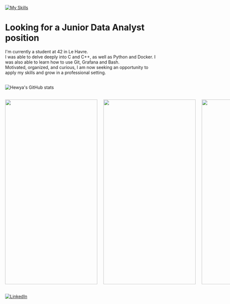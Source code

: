 [![My Skills](https://skillicons.dev/icons?i=c,cpp,py,docker,git,bash,vscode&perline=10)](https://skillicons.dev)

# Looking for a Junior Data Analyst position
I'm currently a student at 42 in Le Havre.<br/> 
I was able to delve deeply into C and C++, as well as Python and Docker. I was also able to learn how to use Git, Grafana and Bash.<br/> 
Motivated, organized, and curious, I am now seeking an opportunity to apply my skills and grow in a professional setting.  
<br/>

![Hewya's GitHub stats](https://github-readme-stats.vercel.app/api?username=hewya&show_icons=true&theme=material-palenight&hide_border=True&hide=prs,issues)

<br/>

<div style="display: flex; justify-content: space-around; gap: 20px;">
  <a href="https://github.com/LaTeam-Trancendence/transcendence">
    <img src="https://github-readme-stats.vercel.app/api/pin/?username=LaTeam-Trancendence&repo=transcendence&theme=material-palenight&hide_border=True" style="width: 300px; height: 600px;" />
  </a>
  <a href="https://github.com/Hewya/Minishell">
    <img src="https://github-readme-stats.vercel.app/api/pin/?username=hewya&repo=minishell&theme=material-palenight&hide_border=True" style="width: 300px; height: 600px;" />
  </a>
  <a href="https://github.com/Hewya/Cub3d">
    <img src="https://github-readme-stats.vercel.app/api/pin/?username=hewya&repo=Cub3d&theme=material-palenight&hide_border=True" style="width: 300px; height: 600px;" />
  </a>
  <a href="https://github.com/Hewya/pipex">
    <img src="https://github-readme-stats.vercel.app/api/pin/?username=hewya&repo=pipex&theme=material-palenight&hide_border=True" style="width: 300px; height: 600px;" />
  </a>
</div>

<br/>

[![LinkedIn](https://skillicons.dev/icons?i=linkedin)](https://www.linkedin.com/in/ga%C3%ABlle-abarnou/)
